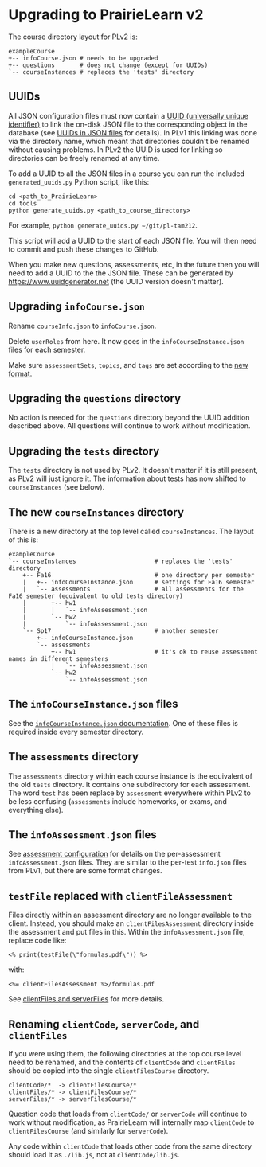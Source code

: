 
# Upgrading to PrairieLearn v2

The course directory layout for PLv2 is:

```
exampleCourse
+-- infoCourse.json # needs to be upgraded
+-- questions       # does not change (except for UUIDs)
`-- courseInstances # replaces the 'tests' directory
```

## UUIDs

All JSON configuration files must now contain a [UUID (universally unique identifier)](https://en.wikipedia.org/wiki/Universally_unique_identifier) to link the on-disk JSON file to the corresponding object in the database (see [UUIDs in JSON files](uuid.md) for details). In PLv1 this linking was done via the directory name, which meant that directories couldn't be renamed without causing problems. In PLv2 the UUID is used for linking so directories can be freely renamed at any time.

To add a UUID to all the JSON files in a course you can run the included `generated_uuids.py` Python script, like this:

```
cd <path_to_PrairieLearn>
cd tools
python generate_uuids.py <path_to_course_directory>
```

For example, `python generate_uuids.py ~/git/pl-tam212`.

This script will add a UUID to the start of each JSON file. You will then need to commit and push these changes to GitHub.

When you make new questions, assessments, etc, in the future then you will need to add a UUID to the the JSON file. These can be generated by https://www.uuidgenerator.net (the UUID version doesn't matter).

## Upgrading `infoCourse.json`

Rename `courseInfo.json` to `infoCourse.json`.

Delete `userRoles` from here. It now goes in the `infoCourseInstance.json` files for each semester.

Make sure `assessmentSets`, `topics`, and `tags` are set according to the [new format](course.md).

## Upgrading the `questions` directory

No action is needed for the `questions` directory beyond the UUID addition described above. All questions will continue to work without modification.

## Upgrading the `tests` directory

The `tests` directory is not used by PLv2. It doesn't matter if it is still present, as PLv2 will just ignore it. The information about tests has now shifted to `courseInstances` (see below).

## The new `courseInstances` directory

There is a new directory at the top level called `courseInstances`. The layout of this is:

```
exampleCourse
`-- courseInstances                      # replaces the 'tests' directory
    +-- Fa16                             # one directory per semester
    |   +-- infoCourseInstance.json      # settings for Fa16 semester
    |   `-- assessments                  # all assessments for the Fa16 semester (equivalent to old tests directory)
    |       +-- hw1
    |       |   `-- infoAssessment.json
    |       `-- hw2
    |           `-- infoAssessment.json
    `-- Sp17                             # another semester
        +-- infoCourseInstance.json
        `-- assessments
            +-- hw1                      # it's ok to reuse assessment names in different semesters
            |   `-- infoAssessment.json
            `-- hw2
                `-- infoAssessment.json
```

## The `infoCourseInstance.json` files

See the [`infoCourseInstance.json` documentation](https://github.com/PrairieLearn/PrairieLearn/blob/master/doc/courseInstance.md). One of these files is required inside every semester directory.

## The `assessments` directory

The `assessments` directory within each course instance is the equivalent of the old `tests` directory. It contains one subdirectory for each assessment. The word `test` has been replace by `assessment` everywhere within PLv2 to be less confusing (`assessments` include homeworks, or exams, and everything else).

## The `infoAssessment.json` files

See [assessment configuration](assessment.md) for details on the per-assessment `infoAssessment.json` files. They are similar to the per-test `info.json` files from PLv1, but there are some format changes.

## `testFile` replaced with `clientFileAssessment`

Files directly within an assessment directory are no longer available to the client. Instead, you should make an `clientFilesAssessment` directory inside the assessment and put files in this. Within the `infoAssessment.json` file, replace code like:

```
<% print(testFile(\"formulas.pdf\")) %>
```

with:

```
<%= clientFilesAssessment %>/formulas.pdf
```

See [clientFiles and serverFiles](clientServerFiles.md) for more details.

## Renaming `clientCode`, `serverCode`, and `clientFiles`

If you were using them, the following directories at the top course level need to be renamed, and the contents of `clientCode` and `clientFiles` should be copied into the single `clientFilesCourse` directory.

```
clientCode/*  -> clientFilesCourse/*
clientFiles/* -> clientFilesCourse/*
serverFiles/* -> serverFilesCourse/*
```

Question code that loads from `clientCode/` or `serverCode` will continue to work without modification, as PrairieLearn will internally map `clientCode` to `clientFilesCourse` (and similarly for `serverCode`).

Any code within `clientCode` that loads other code from the same directory should load it as `./lib.js`, not at `clientCode/lib.js`.
